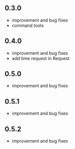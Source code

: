 ## 0.3.0

* improvement and bug fixes
* command tools

## 0.4.0

* improvement and bug fixes
* add time request in Request

## 0.5.0

* improvement and bug fixes

## 0.5.1

* improvement and bug fixes

## 0.5.2

* improvement and bug fixes